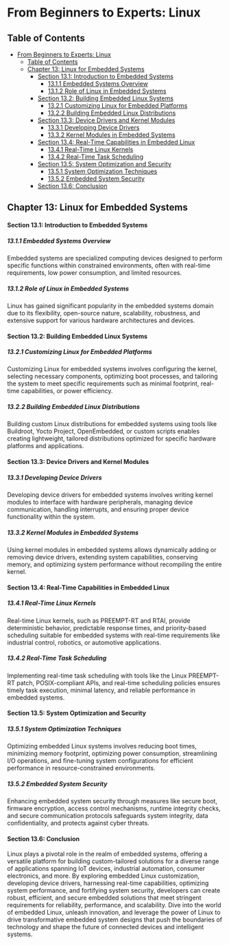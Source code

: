 # From Beginners to Experts: Linux

## Table of Contents

- [From Beginners to Experts: Linux](#from-beginners-to-experts-linux)
  - [Table of Contents](#table-of-content)
  - [Chapter 13: Linux for Embedded Systems](#chapter-13-linux-for-embedded-systems)
      - [Section 13.1: Introduction to Embedded Systems](#section-131-introduction-to-embedded-systems)
        - [13.1.1 Embedded Systems Overview](#1311-embedded-systems-overview)
        - [13.1.2 Role of Linux in Embedded Systems](#1312-role-of-linux-in-embedded-systems)
      - [Section 13.2: Building Embedded Linux Systems](#section-132-building-embedded-linux-systems)
        - [13.2.1 Customizing Linux for Embedded Platforms](#1321-customizing-linux-for-embedded-platforms)
        - [13.2.2 Building Embedded Linux Distributions](#1322-building-embedded-linux-distributions)
      - [Section 13.3: Device Drivers and Kernel Modules](#section-133-device-drivers-and-kernel-modules)
        - [13.3.1 Developing Device Drivers](#1331-developing-device-drivers)
        - [13.3.2 Kernel Modules in Embedded Systems](#1332-kernel-modules-in-embedded-systems)
      - [Section 13.4: Real-Time Capabilities in Embedded Linux](#section-134-real-time-capabilities-in-embedded-linux)
        - [13.4.1 Real-Time Linux Kernels](#1341-real-time-linux-kernels)
        - [13.4.2 Real-Time Task Scheduling](#1342-real-time-task-scheduling)
      - [Section 13.5: System Optimization and Security](#section-135-system-optimization-and-security)
        - [13.5.1 System Optimization Techniques](#1351-system-optimization-techniques)
        - [13.5.2 Embedded System Security](#1352-embedded-system-security)
      - [Section 13.6: Conclusion](#section-136-conclusion)

## Chapter 13: Linux for Embedded Systems

#### Section 13.1: Introduction to Embedded Systems

##### 13.1.1 Embedded Systems Overview

Embedded systems are specialized computing devices designed to perform specific functions within constrained environments, often with real-time requirements, low power consumption, and limited resources.

##### 13.1.2 Role of Linux in Embedded Systems

Linux has gained significant popularity in the embedded systems domain due to its flexibility, open-source nature, scalability, robustness, and extensive support for various hardware architectures and devices.

#### Section 13.2: Building Embedded Linux Systems

##### 13.2.1 Customizing Linux for Embedded Platforms

Customizing Linux for embedded systems involves configuring the kernel, selecting necessary components, optimizing boot processes, and tailoring the system to meet specific requirements such as minimal footprint, real-time capabilities, or power efficiency.

##### 13.2.2 Building Embedded Linux Distributions

Building custom Linux distributions for embedded systems using tools like Buildroot, Yocto Project, OpenEmbedded, or custom scripts enables creating lightweight, tailored distributions optimized for specific hardware platforms and applications.

#### Section 13.3: Device Drivers and Kernel Modules

##### 13.3.1 Developing Device Drivers

Developing device drivers for embedded systems involves writing kernel modules to interface with hardware peripherals, managing device communication, handling interrupts, and ensuring proper device functionality within the system.

##### 13.3.2 Kernel Modules in Embedded Systems

Using kernel modules in embedded systems allows dynamically adding or removing device drivers, extending system capabilities, conserving memory, and optimizing system performance without recompiling the entire kernel.

#### Section 13.4: Real-Time Capabilities in Embedded Linux

##### 13.4.1 Real-Time Linux Kernels

Real-time Linux kernels, such as PREEMPT-RT and RTAI, provide deterministic behavior, predictable response times, and priority-based scheduling suitable for embedded systems with real-time requirements like industrial control, robotics, or automotive applications.

##### 13.4.2 Real-Time Task Scheduling

Implementing real-time task scheduling with tools like the Linux PREEMPT-RT patch, POSIX-compliant APIs, and real-time scheduling policies ensures timely task execution, minimal latency, and reliable performance in embedded systems.

#### Section 13.5: System Optimization and Security

##### 13.5.1 System Optimization Techniques

Optimizing embedded Linux systems involves reducing boot times, minimizing memory footprint, optimizing power consumption, streamlining I/O operations, and fine-tuning system configurations for efficient performance in resource-constrained environments.

##### 13.5.2 Embedded System Security

Enhancing embedded system security through measures like secure boot, firmware encryption, access control mechanisms, runtime integrity checks, and secure communication protocols safeguards system integrity, data confidentiality, and protects against cyber threats.

#### Section 13.6: Conclusion

Linux plays a pivotal role in the realm of embedded systems, offering a versatile platform for building custom-tailored solutions for a diverse range of applications spanning IoT devices, industrial automation, consumer electronics, and more. By exploring embedded Linux customization, developing device drivers, harnessing real-time capabilities, optimizing system performance, and fortifying system security, developers can create robust, efficient, and secure embedded solutions that meet stringent requirements for reliability, performance, and scalability. Dive into the world of embedded Linux, unleash innovation, and leverage the power of Linux to drive transformative embedded system designs that push the boundaries of technology and shape the future of connected devices and intelligent systems.

